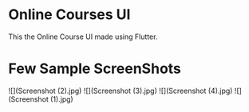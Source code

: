 # Online Courses UI

This the Online Course UI made using Flutter.

# Few Sample ScreenShots

![](Screenshot (2).jpg)
![](Screenshot (3).jpg)
![](Screenshot (4).jpg)
![](Screenshot (1).jpg)